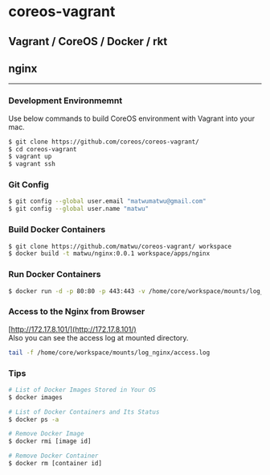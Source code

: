 # coreos-vagrant
## Vagrant / CoreOS / Docker / rkt
## nginx

---

### Development Environmemnt
Use below commands to build CoreOS environment with Vagrant into your mac.

```bash
$ git clone https://github.com/coreos/coreos-vagrant/
$ cd coreos-vagrant
$ vagrant up
$ vagrant ssh
```

### Git Config

```bash
$ git config --global user.email "matwumatwu@gmail.com"
$ git config --global user.name "matwu"
```

### Build Docker Containers

```bash
$ git clone https://github.com/matwu/coreos-vagrant/ workspace
$ docker build -t matwu/nginx:0.0.1 workspace/apps/nginx
```

### Run Docker Containers

```bash
$ docker run -d -p 80:80 -p 443:443 -v /home/core/workspace/mounts/log_nginx:/var/log/nginx -v /home/core/workspace/mounts/html:/var/www/html matwu/nginx:0.0.1 nginx
```

### Access to the Nginx from Browser
[http://172.17.8.101/](http://172.17.8.101/)  
Also you can see the access log at mounted directory.

```bash
tail -f /home/core/workspace/mounts/log_nginx/access.log
```


### Tips

```bash
# List of Docker Images Stored in Your OS
$ docker images

# List of Docker Containers and Its Status
$ docker ps -a

# Remove Docker Image
$ docker rmi [image id]

# Remove Docker Container
$ docker rm [container id]
```

